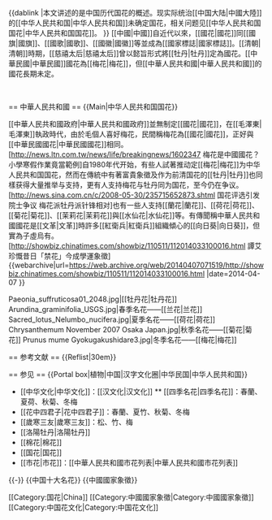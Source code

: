 
{{dablink
|本文讲述的是中国历代国花的概述。现实际统治[[中国大陆|中國大陸]]的[[中华人民共和国|中华人民共和国]]未确定国花，相关问题见[[中华人民共和国国花|中华人民共和国国花]]。
}}
[[中國|中國]]自近代以來，[[國花|國花]]同[[國旗|國旗]]、[[國歌|國歌]]、[[國徽|國徽]]等並成為[[國家標誌|國家標誌]]。[[清朝|清朝]]時期，[[慈禧太后|慈禧太后]]曾以懿旨形式將[[牡丹|牡丹]]定為國花。[[中華民國|中華民國]]國花為[[梅花|梅花]]，但[[中華人民共和國|中華人民共和國]]的國花長期未定。

<br />

== 中華人民共和國 ==
{{Main|中华人民共和国国花}}

[[中華人民共和國政府|中華人民共和國政府]]並無制定[[國花|國花]]，在[[毛澤東|毛澤東]]執政時代，由於毛個人喜好梅花，民間稱梅花為[[國花|國花]]，正好與[[中華民國國花|中華民國國花]]相同。<ref>[http://news.ltn.com.tw/news/life/breakingnews/1602347 梅花是中國國花？小學寒假作業竟當範例]</ref>自1980年代开始，有些人試著推动定[[梅花|梅花]]为中华人民共和国国花，然而在傳統中有著富貴象徵及作为前清国花的[[牡丹|牡丹]]也同樣获得大量推举与支持，更有人支持梅花与牡丹同为国花，至今仍在争议。<ref>[http://news.sina.com.cn/c/2008-05-30/235715652873.shtml 国花评选引发院士争议 梅花派牡丹派针锋相对]</ref>也有一些人支持[[蘭花|蘭花]]、[[荷花|荷花]]、[[菊花|菊花]]、[[茉莉花|茉莉花]]與[[水仙花|水仙花]]等。有傳聞稱中華人民共和國國花是[[文革|文革]]時許多[[紅衛兵|紅衛兵]]組織傾心的[[向日葵|向日葵]]，但實為子虛烏有。<ref>[http://showbiz.chinatimes.com/showbiz/110511/112014033100016.html 譚艾珍慨昔日「禁花」今成學運象徵] {{webarchive|url=https://web.archive.org/web/20140407071519/http://showbiz.chinatimes.com/showbiz/110511/112014033100016.html |date=2014-04-07 }}</ref>

<gallery>
Paeonia_suffruticosa01_2048.jpg|[[牡丹花|牡丹花]]
Arundina_graminifolia_USGS.jpg|春季名花——[[兰花|兰花]]
Sacred_lotus_Nelumbo_nucifera.jpg|夏季名花——[[荷花|荷花]]
Chrysanthemum November 2007 Osaka Japan.jpg|秋季名花——[[菊花|菊花]]
Prunus mume Gyokugakushidare3.jpg|冬季名花——[[梅花|梅花]]
</gallery>

== 参考文献 ==
{{Reflist|30em}}

== 参见 ==
{{Portal box|植物|中国|汉字文化圈|中华民国|中华人民共和国}}
* [[中华文化|中华文化]]：[[汉文化|汉文化]]
** [[四季名花|四季名花]]：春蘭、夏荷、秋菊、冬梅
* [[花中四君子|花中四君子]]：春蘭、夏竹、秋菊、冬梅
* [[歲寒三友|歲寒三友]]：松、竹、梅
* [[洛陽牡丹|洛陽牡丹]]
* [[棉花|棉花]]
* [[国花|国花]]
* [[市花|市花]]：[[中華人民共和國市花列表|中華人民共和國市花列表]]

{{-}}
{{中国十大名花}}
{{中國國家象徵}}

[[Category:国花|China]]
[[Category:中國國家象徵|Category:中國國家象徵]]
[[Category:中国花文化|Category:中国花文化]]